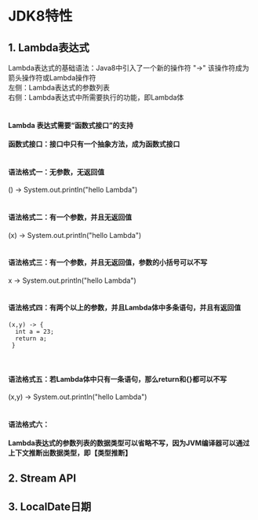 JDK8特性
====
## 1. Lambda表达式
<Tab>Lambda表达式的基础语法：Java8中引入了一个新的操作符 "->" 该操作符成为箭头操作符或Lambda操作符</Tab><br>
<Tab>左侧：Lambda表达式的参数列表</Tab><br>
<Tab>右侧：Lambda表达式中所需要执行的功能，即Lambda体</Tab><br><br>

#### Lambda 表达式需要“函数式接口”的支持<br>
**函数式接口：接口中只有一个抽象方法，成为函数式接口**<br><br>

#### 语法格式一：无参数，无返回值<br>
<Tab>() -> System.out.println("hello Lambda")</Tab><br><br>

#### 语法格式二：有一个参数，并且无返回值<br>
<Tab>(x) -> System.out.println("hello Lambda")</Tab><br><br>

#### 语法格式三：有一个参数，并且无返回值，参数的小括号可以不写<br>
<Tab>x -> System.out.println("hello Lambda")</Tab><br><br>

#### 语法格式四：有两个以上的参数，并且Lambda体中多条语句，并且有返回值<br>
```
(x,y) -> {
  int a = 23;
  return a;
 }
```
<br>

#### 语法格式五：若Lambda体中只有一条语句，那么return和{}都可以不写<br>
<Tab>(x,y) -> System.out.println("hello Lambda")</Tab><br><br>

#### 语法格式六：<br>
**Lambda表达式的参数列表的数据类型可以省略不写，因为JVM编译器可以通过**<br>
**上下文推断出数据类型，即【类型推断】**<br>



## 2. Stream API


## 3. LocalDate日期
